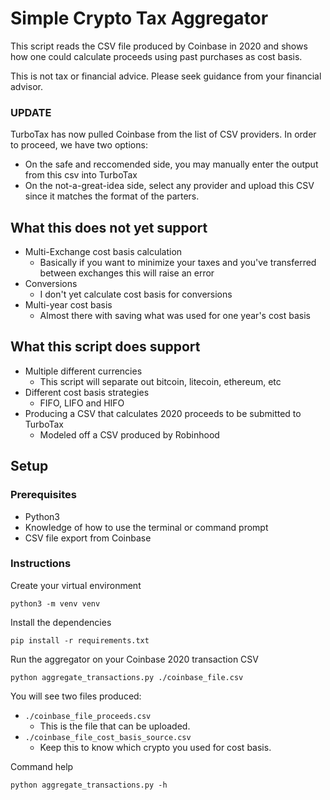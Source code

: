# Simple Crypto Tax Aggregator

This script reads the CSV file produced by Coinbase in 2020 and shows how one could calculate proceeds using past purchases as cost basis.

This is not tax or financial advice. Please seek guidance from your financial advisor.

### UPDATE
TurboTax has now pulled Coinbase from the list of CSV providers. In order to proceed, we have two options: 
- On the safe and reccomended side, you may manually enter the output from this csv into TurboTax
- On the not-a-great-idea side, select any provider and upload this CSV since it matches the format of the parters.
## What this does not yet support
- Multi-Exchange cost basis calculation
  - Basically if you want to minimize your taxes and you've transferred between exchanges this will raise an error
- Conversions
  - I don't yet calculate cost basis for conversions
- Multi-year cost basis
  - Almost there with saving what was used for one year's cost basis

## What this script does support
- Multiple different currencies
  - This script will separate out bitcoin, litecoin, ethereum, etc
- Different cost basis strategies
  - FIFO, LIFO and HIFO
- Producing a CSV that calculates 2020 proceeds to be submitted to TurboTax
  - Modeled off a CSV produced by Robinhood

## Setup

### Prerequisites
- Python3
- Knowledge of how to use the terminal or command prompt
- CSV file export from Coinbase

### Instructions

Create your virtual environment

`python3 -m venv venv`

Install the dependencies

`pip install -r requirements.txt`


Run the aggregator on your Coinbase 2020 transaction CSV

`python aggregate_transactions.py ./coinbase_file.csv`

You will see two files produced:

- `./coinbase_file_proceeds.csv`
  - This is the file that can be uploaded.
- `./coinbase_file_cost_basis_source.csv`
  - Keep this to know which crypto you used for cost basis.

Command help

`python aggregate_transactions.py -h`

